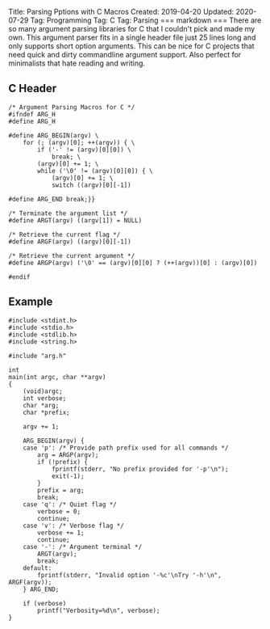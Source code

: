 Title: Parsing Pptions with C Macros
Created: 2019-04-20
Updated: 2020-07-29
Tag: Programming
Tag: C
Tag: Parsing
=== markdown ===
There are so many argument parsing libraries for C that I couldn't pick and made my
own. This argument parser fits in a single header file just 25 lines long
and only supports short option arguments. This can be nice for C projects that need
quick and dirty commandline argument support. Also perfect for minimalists that hate
reading and writing.

## C Header

```
/* Argument Parsing Macros for C */
#ifndef ARG_H
#define ARG_H

#define ARG_BEGIN(argv) \
    for (; (argv)[0]; ++(argv)) { \
        if ('-' != (argv)[0][0]) \
            break; \
        (argv)[0] += 1; \
        while ('\0' != (argv)[0][0]) { \
            (argv)[0] += 1; \
            switch ((argv)[0][-1])

#define ARG_END break;}}

/* Terminate the argument list */
#define ARGT(argv) ((argv[1]) = NULL)

/* Retrieve the current flag */
#define ARGF(argv) ((argv)[0][-1])

/* Retrieve the current argument */
#define ARGP(argv) ('\0' == (argv)[0][0] ? (++(argv))[0] : (argv)[0])

#endif
```

## Example

```
#include <stdint.h>
#include <stdio.h>
#include <stdlib.h>
#include <string.h>

#include "arg.h"

int
main(int argc, char **argv)
{
    (void)argc;
    int verbose;
    char *arg;
    char *prefix;
    
    argv += 1;
    
    ARG_BEGIN(argv) {
    case 'p': /* Provide path prefix used for all commands */
        arg = ARGP(argv);
        if (!prefix) {
            fprintf(stderr, "No prefix provided for '-p'\n");
            exit(-1);
        }
        prefix = arg;
        break;
    case 'q': /* Quiet flag */
        verbose = 0;
        continue;
    case 'v': /* Verbose flag */
        verbose += 1;
        continue;
    case '-': /* Argument terminal */
        ARGT(argv);
        break;
    default:
        fprintf(stderr, "Invalid option '-%c'\nTry '-h'\n", ARGF(argv));
    } ARG_END;

    if (verbose)
        printf("Verbosity=%d\n", verbose);
}
```
